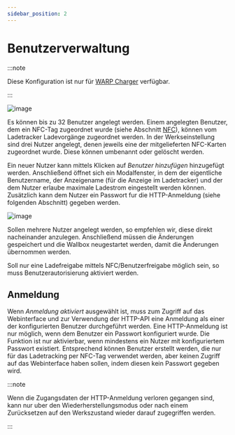 ```yaml
---
sidebar_position: 2
---
```


# Benutzerverwaltung

:::note

Diese Konfiguration ist nur für [WARP Charger](/docs/warp_charger/introduction) verfügbar.

:::


![image](/img/webinterface/users/warp-users-user_management1.jpeg)


Es können bis zu 32 Benutzer angelegt werden. Einem angelegten Benutzer, dem ein
NFC-Tag zugeordnet wurde (siehe Abschnitt [NFC](/docs/webinterface/users/nfc-tags.md)), können vom Ladetracker Ladevorgänge
zugeordnet werden. In der Werkseinstellung sind drei Nutzer angelegt, denen
jeweils eine der mitgelieferten NFC-Karten zugeordnet wurde. Diese können umbenannt oder gelöscht werden.

Ein neuer Nutzer kann mittels Klicken auf *Benutzer hinzufügen* hinzugefügt werden. Anschließend öffnet sich
ein Modalfenster, in dem der eigentliche Benutzername, der Anzeigename (für die Anzeige im Ladetracker) und 
der dem Nutzer erlaube maximale Ladestrom eingestellt werden können. Zusätzlich kann dem Nutzer ein Passwort
fur die HTTP-Anmeldung (siehe folgenden Abschnitt) gegeben werden.

![image](/img/webinterface/users/warp-users-user_management2.jpeg)

Sollen mehrere Nutzer angelegt werden, so empfehlen wir, diese direkt nacheinander anzulegen. Anschließend müssen
die Änderungen gespeichert und die Wallbox neugestartet werden, damit die Änderungen übernommen werden.

Soll nur eine Ladefreigabe mittels NFC/Benutzerfreigabe möglich sein, so muss Benutzerautorisierung aktiviert
werden.

## Anmeldung

Wenn *Anmeldung aktiviert* ausgewählt ist, muss zum Zugriff auf das Webinterface und zur Verwendung der
HTTP-API eine Anmeldung als einer der konfigurierten Benutzer durchgeführt werden. Eine HTTP-Anmeldung ist
nur möglich, wenn dem Benutzer ein Passwort konfiguriert wurde. Die Funktion ist nur aktivierbar, wenn mindestens
ein Nutzer mit konfiguriertem Passwort existiert. Entsprechend können Benutzer erstellt werden, die nur für das 
Ladetracking per NFC-Tag verwendet werden, aber keinen Zugriff auf das Webinterface haben sollen, indem diesen
kein Passwort gegeben wird.

:::note

Wenn die Zugangsdaten der HTTP-Anmeldung verloren
gegangen sind, kann nur uber den Wiederherstellungsmodus
oder nach einem Zurücksetzen auf den Werkszustand wieder darauf
zugegriffen werden.

:::
